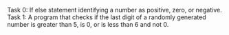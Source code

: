Task 0: If else statement identifying a number as positive, zero, or negative.
Task 1: A program that checks if the last digit of a randomly generated number is greater than 5, is 0, or is less than 6 and not 0.
